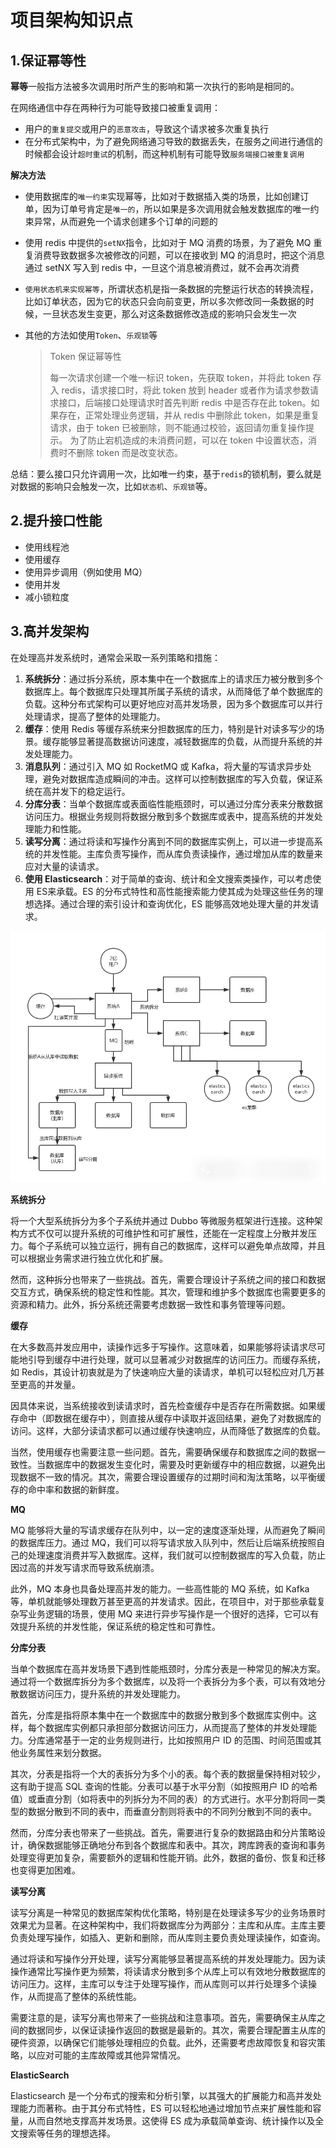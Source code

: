 # 项目架构知识点

## 1.保证幂等性

**幂等**一般指方法被多次调用时所产生的影响和第一次执行的影响是相同的。

在网络通信中存在两种行为可能导致接口被重复调用：

- 用户的`重复提交`或用户的`恶意攻击`，导致这个请求被多次重复执行
- 在分布式架构中，为了避免网络通习导致的数据丢失，在服务之间进行通信的时候都会设计`超时重试`的机制，而这种机制有可能导致`服务端接口被重复调用`

**解决方法**

- 使用数据库的`唯一约束`实现幂等，比如对于数据插入类的场景，比如创建订单，因为订单号肯定是`唯一的`，所以如果是多次调用就会触发数据库的唯一约束异常，从而避免一个请求创建多个订单的问题的

- 使用 redis 中提供的`setNX`指令，比如对于 MQ 消费的场景，为了避免 MQ 重复消费导致数据多次被修改的问题，可以在接收到 MQ 的消息时，把这个消息通过 setNX 写入到 redis 中，一旦这个消息被消费过，就不会再次消费

- `使用状态机来实现幂等`，所谓状态机是指一条数据的完整运行状态的转换流程，比如订单状态，因为它的状态只会向前变更，所以多次修改同一条数据的时候，一旦状态发生变更，那么对这条数据修改造成的影响只会发生一次

- 其他的方法如使用`Token`、`乐观锁`等

  > Token 保证幂等性
  >
  > 每一次请求创建一个唯一标识 token，先获取 token，并将此 token 存入 redis，请求接口时，将此 token 放到 header 或者作为请求参数请求接口，后端接口处理请求时首先判断 redis 中是否存在此 token。如果存在，正常处理业务逻辑，并从 redis 中删除此 token，如果是重复请求，由于 token 已被删除，则不能通过校验，返回请勿重复操作提示。
  > 为了防止宕机造成的未消费问题，可以在 token 中设置状态，消费时不删除 token 而是改变状态。

总结：要么接口只允许调用一次，比如唯一约束，基于`redis`的锁机制，要么就是对数据的影响只会触发一次，比如`状态机`、`乐观锁`等。

## 2.提升接口性能

- 使用线程池
- 使用缓存
- 使用异步调用（例如使用 MQ）
- 使用并发
- 减小锁粒度

## 3.高并发架构

在处理高并发系统时，通常会采取一系列策略和措施：

1. **系统拆分**：通过拆分系统，原本集中在一个数据库上的请求压力被分散到多个数据库上。每个数据库只处理其所属子系统的请求，从而降低了单个数据库的负载。这种分布式架构可以更好地应对高并发场景，因为多个数据库可以并行处理请求，提高了整体的处理能力。
2. **缓存**：使用 Redis 等缓存系统来分担数据库的压力，特别是针对读多写少的场景。缓存能够显著提高数据访问速度，减轻数据库的负载，从而提升系统的并发处理能力。
3. **消息队列**：通过引入 MQ 如 RocketMQ 或 Kafka，将大量的写请求异步处理，避免对数据库造成瞬间的冲击。这样可以控制数据库的写入负载，保证系统在高并发下的稳定运行。
4. **分库分表**：当单个数据库或表面临性能瓶颈时，可以通过分库分表来分散数据访问压力。根据业务规则将数据分散到多个数据库或表中，提高系统的并发处理能力和性能。
5. **读写分离**：通过将读和写操作分离到不同的数据库实例上，可以进一步提高系统的并发性能。主库负责写操作，而从库负责读操作，通过增加从库的数量来应对大量的读请求。
6. **使用 Elasticsearch**：对于简单的查询、统计和全文搜索类操作，可以考虑使用 ES来承载。ES 的分布式特性和高性能搜索能力使其成为处理这些任务的理想选择。通过合理的索引设计和查询优化，ES 能够高效地处理大量的并发请求。

<img src="img/项目架构知识点/image-20240228132517011.png" alt="image-20240228132517011" style="zoom:67%;" />

**系统拆分**

将一个大型系统拆分为多个子系统并通过 Dubbo 等微服务框架进行连接。这种架构方式不仅可以提升系统的可维护性和可扩展性，还能在一定程度上分散并发压力。每个子系统可以独立运行，拥有自己的数据库，这样可以避免单点故障，并且可以根据业务需求进行独立优化和扩展。

然而，这种拆分也带来了一些挑战。首先，需要合理设计子系统之间的接口和数据交互方式，确保系统的稳定性和性能。其次，管理和维护多个数据库也需要更多的资源和精力。此外，拆分系统还需要考虑数据一致性和事务管理等问题。

**缓存**

在大多数高并发应用中，读操作远多于写操作。这意味着，如果能够将读请求尽可能地引导到缓存中进行处理，就可以显著减少对数据库的访问压力。而缓存系统，如 Redis，其设计初衷就是为了快速响应大量的读请求，单机可以轻松应对几万甚至更高的并发量。

因具体来说，当系统接收到读请求时，首先检查缓存中是否存在所需数据。如果缓存命中（即数据在缓存中），则直接从缓存中读取并返回结果，避免了对数据库的访问。这样，大部分读请求都可以通过缓存快速响应，从而降低了数据库的负载。

当然，使用缓存也需要注意一些问题。首先，需要确保缓存和数据库之间的数据一致性。当数据库中的数据发生变化时，需要及时更新缓存中的相应数据，以避免出现数据不一致的情况。其次，需要合理设置缓存的过期时间和淘汰策略，以平衡缓存的命中率和数据的新鲜度。

**MQ**

MQ 能够将大量的写请求缓存在队列中，以一定的速度逐渐处理，从而避免了瞬间的数据库压力。通过 MQ，我们可以将写请求放入队列中，然后让后端系统按照自己的处理速度消费并写入数据库。这样，我们就可以控制数据库的写入负载，防止因过高的并发写请求而导致系统崩溃。

此外，MQ 本身也具备处理高并发的能力。一些高性能的 MQ 系统，如 Kafka 等，单机就能够处理数万甚至更高的并发请求。因此，在项目中，对于那些承载复杂写业务逻辑的场景，使用 MQ 来进行异步写操作是一个很好的选择，它可以有效提升系统的并发性能，保证系统的稳定性和可靠性。

**分库分表**

当单个数据库在高并发场景下遇到性能瓶颈时，分库分表是一种常见的解决方案。通过将一个数据库拆分为多个数据库，以及将一个表拆分为多个表，可以有效地分散数据访问压力，提升系统的并发处理能力。

首先，分库是指将原本集中在一个数据库中的数据分散到多个数据库实例中。这样，每个数据库实例都只承担部分数据访问压力，从而提高了整体的并发处理能力。分库通常基于一定的业务规则进行，比如按照用户 ID 的范围、时间范围或其他业务属性来划分数据。

其次，分表是指将一个大的表拆分为多个小的表。每个表的数据量保持相对较少，这有助于提高 SQL 查询的性能。分表可以基于水平分割（如按照用户 ID 的哈希值）或垂直分割（如将表中的列拆分为不同的表）的方式进行。水平分割将同一类型的数据分散到不同的表中，而垂直分割则将表中的不同列分散到不同的表中。

然而，分库分表也带来了一些挑战。首先，需要进行复杂的数据路由和分片策略设计，确保数据能够正确地分布到各个数据库和表中。其次，跨库跨表的查询和事务处理变得更加复杂，需要额外的逻辑和性能开销。此外，数据的备份、恢复和迁移也变得更加困难。

**读写分离**

读写分离是一种常见的数据库架构优化策略，特别是在处理读多写少的业务场景时效果尤为显著。在这种架构中，我们将数据库分为两部分：主库和从库。主库主要负责处理写操作，如插入、更新和删除，而从库则主要负责处理读操作，如查询。

通过将读和写操作分开处理，读写分离能够显著提高系统的并发处理能力。因为读操作通常比写操作更为频繁，将读请求分散到多个从库上可以有效地分散数据库的访问压力。这样，主库可以专注于处理写操作，而从库则可以并行处理多个读操作，从而提高了整体的系统性能。

需要注意的是，读写分离也带来了一些挑战和注意事项。首先，需要确保主从库之间的数据同步，以保证读操作返回的数据是最新的。其次，需要合理配置主从库的硬件资源，以确保它们能够处理相应的负载。此外，还需要考虑故障恢复和容灾策略，以应对可能的主库故障或其他异常情况。

**ElasticSearch**

Elasticsearch 是一个分布式的搜索和分析引擎，以其强大的扩展能力和高并发处理能力而著称。由于其分布式特性，ES 可以轻松地通过增加节点来扩展性能和容量，从而自然地支撑高并发场景。这使得 ES 成为承载简单查询、统计操作以及全文搜索等任务的理想选择。